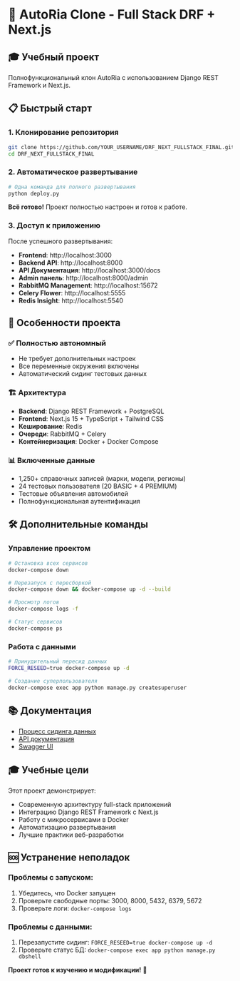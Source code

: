 # 🚀 AutoRia Clone - Full Stack DRF + Next.js

## 🎓 Учебный проект

Полнофункциональный клон AutoRia с использованием Django REST Framework и Next.js.

## 📋 Быстрый старт

### 1. Клонирование репозитория
```bash
git clone https://github.com/YOUR_USERNAME/DRF_NEXT_FULLSTACK_FINAL.git
cd DRF_NEXT_FULLSTACK_FINAL
```

### 2. Автоматическое развертывание
```bash
# Одна команда для полного развертывания
python deploy.py
```

**Всё готово!** Проект полностью настроен и готов к работе.

### 3. Доступ к приложению
После успешного развертывания:

- **Frontend**: http://localhost:3000
- **Backend API**: http://localhost:8000
- **API Документация**: http://localhost:3000/docs
- **Admin панель**: http://localhost:8000/admin
- **RabbitMQ Management**: http://localhost:15672
- **Celery Flower**: http://localhost:5555
- **Redis Insight**: http://localhost:5540

## 🎯 Особенности проекта

### ✅ Полностью автономный
- Не требует дополнительных настроек
- Все переменные окружения включены
- Автоматический сидинг тестовых данных

### 🏗️ Архитектура
- **Backend**: Django REST Framework + PostgreSQL
- **Frontend**: Next.js 15 + TypeScript + Tailwind CSS
- **Кеширование**: Redis
- **Очереди**: RabbitMQ + Celery
- **Контейнеризация**: Docker + Docker Compose

### 📊 Включенные данные
- 1,250+ справочных записей (марки, модели, регионы)
- 24 тестовых пользователя (20 BASIC + 4 PREMIUM)
- Тестовые объявления автомобилей
- Полнофункциональная аутентификация

## 🛠️ Дополнительные команды

### Управление проектом
```bash
# Остановка всех сервисов
docker-compose down

# Перезапуск с пересборкой
docker-compose down && docker-compose up -d --build

# Просмотр логов
docker-compose logs -f

# Статус сервисов
docker-compose ps
```

### Работа с данными
```bash
# Принудительный пересид данных
FORCE_RESEED=true docker-compose up -d

# Создание суперпользователя
docker-compose exec app python manage.py createsuperuser
```

## 📚 Документация

- [Процесс сидинга данных](docs/SEEDING_PROCESS_UA.md)
- [API документация](http://localhost:3000/docs)
- [Swagger UI](http://localhost:8000/api/doc/)

## 🎓 Учебные цели

Этот проект демонстрирует:
- Современную архитектуру full-stack приложений
- Интеграцию Django REST Framework с Next.js
- Работу с микросервисами в Docker
- Автоматизацию развертывания
- Лучшие практики веб-разработки

## 🆘 Устранение неполадок

### Проблемы с запуском:
1. Убедитесь, что Docker запущен
2. Проверьте свободные порты: 3000, 8000, 5432, 6379, 5672
3. Проверьте логи: `docker-compose logs`

### Проблемы с данными:
1. Перезапустите сидинг: `FORCE_RESEED=true docker-compose up -d`
2. Проверьте статус БД: `docker-compose exec app python manage.py dbshell`

**Проект готов к изучению и модификации!** 🚀
